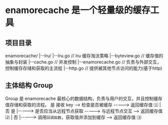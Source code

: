 # enamorecache 是一个轻量级的缓存工具

## 项目目录
enamorecache/
|--lru/
|--lru.go  // lru 缓存淘汰策略
|--byteview.go // 缓存值的抽象与封装
|--cache.go    // 并发控制
|--enamorecache.go // 负责与外部交互，控制缓存存储和获取的主流程
|--http.go     // 提供被其他节点访问的能力(基于http)

## 主体结构 Group
Group 是 enamorecache 最核心的数据结构，负责与用户的交互，并且控制缓存值存储和获取的流程。
是
接收 key --> 检查是否被缓存 -----> 返回缓存值 ⑴
|  否                         是
|-----> 是否应当从远程节点获取 -----> 与远程节点交互 --> 返回缓存值 ⑵
|  否
|-----> 调用`回调函数`，获取值并添加到缓存 --> 返回缓存值 ⑶